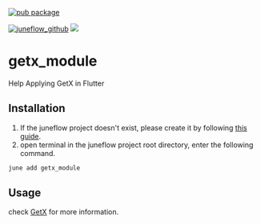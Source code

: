 [![pub package](https://img.shields.io/pub/v/getx_module.svg)](https://pub.dartlang.org/packages/getx_module)

[![juneflow_github](https://img.shields.io/badge/Juneflow-GitHub-181717?style=for-the-badge&logo=github)](https://github.com/melodysdreamj/juneflow)
[![](https://img.shields.io/badge/View-Hub-007bff?style=for-the-badge&logo=flutter)](https://view.juneflow.org/)

# getx_module
Help Applying GetX in Flutter

##  Installation
1. If the juneflow project doesn't exist, please create it by following [this guide](https://doc.juneflow.org/).
2. open terminal in the juneflow project root directory, enter the following command.
 ```bash
 june add getx_module
 ```

## Usage
check [GetX](https://pub.dev/packages/get) for more information.
